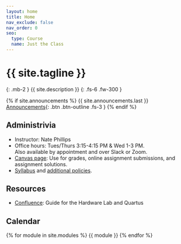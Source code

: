 ```yaml
---
layout: home
title: Home
nav_exclude: false
nav_order: 0
seo:
  type: Course
  name: Just the Class
---
```


# {{ site.tagline }}
{: .mb-2 }
{{ site.description }}
{: .fs-6 .fw-300 }

{% if site.announcements %}
{{ site.announcements.last }}
[Announcements](announcements.md){: .btn .btn-outline .fs-3 }
{% endif %}

## Administrivia
- Instructor: Nate Phillips
- Office hours: Tues/Thurs 3:15-4:15 PM & Wed 1-3 PM.  
				Also available by appointment and over Slack or Zoom.
- [Canvas page](https://rhodes.instructure.com/courses/7274): Use for grades, online assignment submissions, and assignment solutions.
- [Syllabus](syllabus/syllabus-231-f24.pdf) and [additional policies](syllabus/additional-policies.pdf).

## Resources
- [Confluence](https://rhodescollege.atlassian.net/wiki/spaces/HPCL/pages/2661351440/Overview+of+the+Hardware+Lab+Environment): Guide for the Hardware Lab and Quartus
     

## Calendar
{% for module in site.modules %}
{{ module }}
{% endfor %}

